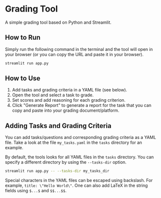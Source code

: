 # Grading Tool

A simple grading tool based on Python and Streamlit.

## How to Run

Simply run the following command in the terminal and the tool will open in your browser (or you can copy the URL and paste it in your browser).

```bash
streamlit run app.py
```

## How to Use

1. Add tasks and grading criteria in a YAML file (see below).
2. Open the tool and select a task to grade.
3. Set scores and add reasoning for each grading criterion.
4. Click "Generate Report" to generate a report for the task that you can copy and paste into your grading document/platform.

## Adding Tasks and Grading Criteria

You can add tasks/questions and corresponding grading criteria as a YAML file. Take a look at the file `my_tasks.yaml` in the `tasks` directory for an example.


By default, the tools looks for all YAML files in the `tasks` directory. You can specify a different directory by using the `--tasks-dir` option.

```bash
streamlit run app.py -- --tasks-dir my_tasks_dir
```

Special characters in the YAML files can be escaped using backslash. For example, `title: \"Hello World\"`. One can also add LaTeX in the string fields using `$...$` and `$$...$$`.
